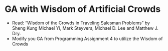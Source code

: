 # GA with Wisdom of Artificial Crowds
- Read: “Wisdom of the Crowds in Traveling Salesman Problems” by Sheng Kung Michael Yi, Mark Steyvers, Michael D. Lee and Matthew J. Dry.
- Modify you GA from Programming Assignment 4 to utilize the Wisdom of Crowds 
